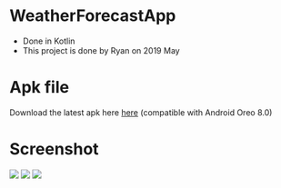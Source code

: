 # WeatherForecastApp
- Done in Kotlin
- This project is done by Ryan on 2019 May

# Apk file 
Download the latest apk here [here](weatherforecast.apk) (compatible with Android Oreo 8.0)

# Screenshot
![](https://i.imgur.com/4wAlBF1.jpg)
![](https://i.imgur.com/jeNFVTy.jpg)
![](https://i.imgur.com/9oWKdkC.jpg)
